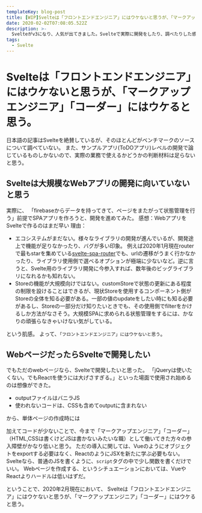 ```yaml
---
templateKey: blog-post
title: [WIP]Svelteは「フロントエンドエンジニア」にはウケないと思うが、「マークアップエンジニア」「コーダー」にはウケると思う。
date: 2020-02-02T07:08:05.522Z
description: >-
  Svelteがv3になり、人気が出てきました。Svelteで実際に開発をしたり、調べたりした感想です。
tags:
  - Svelte
---
```


# Svelteは「フロントエンドエンジニア」にはウケないと思うが、「マークアップエンジニア」「コーダー」にはウケると思う。

日本語の記事はSvelteを絶賛しているが、そのほとんどがベンチマークのソースについて調べていない。
また、サンプルアプリ(ToDOアプリ)レベルの開発で論じているものしかないので、実際の業務で使えるかどうかの判断材料は足らないと思う。

## Svelteは大規模なWebアプリの開発に向いていないと思う
実際に、
「firebaseからデータを持ってきて、ページをまたがって状態管理を行う」前提でSPAアプリを作ろうと、開発を進めてみた。
感想：WebアプリをSvelteで作るのはまだ早い
理由：
- エコシステムがまだない。様々なライブラリの開発が進んでいるが、開発途上で機能が足りなかったり、バグが多い印象。
例えば2020年1月現在routerで最もstarを集めている[svelte-spa-router](https://github.com/ItalyPaleAle/svelte-spa-router)でも、urlの遷移がうまく行かなかったり、ライブラリ使用側で選べるオプションが極端に少ないなど。逆に言うと、Svelte用のライブラリ開発に今参入すれば、数年後のビッグライブラリになれるかも知れない。
- Storeの機能が大規模向けではない。customStoreで状態の更新にある程度の制限を設けることはできるが、現状Storeを使用するコンポーネント側がStoreの全体を知る必要がある。一部の値のupdateをしたい時にも知る必要があるし、Storeの一部分だけ知りたいときでも、その使用側でfilterをかけるしか方法がなさそう。大規模SPAに求められる状態管理をするには、かなりの頑張らなきゃいけない気がしている。

という肌感。
よって、`「フロントエンドエンジニア」にはウケないと思う`。

## WebページだったらSvelteで開発したい
でもただのwebページなら、Svelteで開発したいと思った。
「jQueryは使いたくない。でもReactを使うには大げさすぎる。」といった場面で使用され始めるのは想像ができた。

- outputファイルはバニラJS
- 使われないコードは、CSSも含めてoutputに含まれない

から、単体ページの作成時には

加えてコードが少ないことで、今まで「マークアップエンジニア」「コーダー」（HTML,CSSは書くけどJSは書かないみたいな職）として働いてきた方々の参入障壁がかなり低いと思う。
ただの導入に関しては、Vueのようにオブジェクトをexportする必要はなく、ReactのようにJSXを新たに学ぶ必要もない。
Svelteなら、普通のJSを書くように、`script`タグの中で少し関数を書くだけでいい。
Webページを作成する、というシチュエーションにおいては、VueやReactよりハードルは低いはずだ。

ということで、2020年2月現在において、
Svelteは「フロントエンドエンジニア」にはウケないと思うが、「マークアップエンジニア」「コーダー」にはウケると思う。